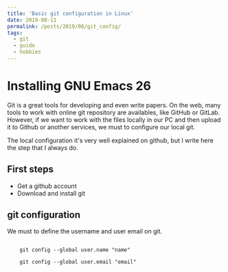 ```yaml
---
title: 'Basic git configuration in Linux'
date: 2019-08-11
permalink: /posts/2019/08/git_config/
tags:
  - git
  - guide
  - hobbies
---
```


Installing GNU Emacs 26 
======
<p>
Git is a great tools for developing and even write papers.
On the web, many tools to work with online git repository are availables, like GitHub or GitLab.
However, if we want to work with the files locally in our PC and then upload it to Github or another services,
we must to configure our local git.
</p>
<p>
The local configuration it's very well explained on github, but I write here the step that I always do.
</p>

First steps
------
<ul>
  <li>Get a github account</li>
  <li>Download and install git</li>
</ul>

git configuration
------
We must to define the username and user email on git.
<p>
  <code> 
    git config --global user.name "name"
  </code>
  <code>
    git config --global user.email "email"
  </code>
</p>
